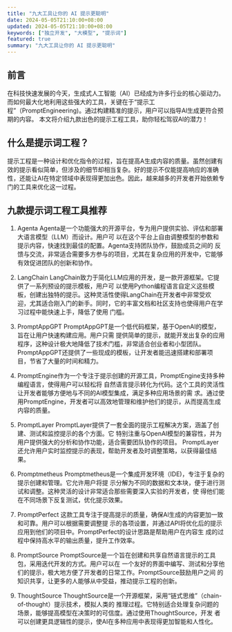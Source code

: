 ```yaml
---
title: "九大工具让你的 AI 提示更聪明"
date: 2024-05-05T21:10:00+08:00
updated: 2024-05-05T21:10:00+08:00
keywords: ["独立开发", "大模型", "提示词"]
featured: true
summary: "九大工具让你的 AI 提示更聪明"
---
```


## 前言
在科技快速发展的今天，生成式人工智能（AI）已经成为许多行业的核心驱动力。而如何最大化地利用这些强大的工具，关键在于“提示工程”（PromptEngineering)。通过构建精准的提示，用户可以指导Al生成更符合预期的内容。
本文将介绍九款出色的提示工程工具，助你轻松驾驭AI的潜力！

## 什么是提示词工程？

提示工程是一种设计和优化指令的过程，旨在提高A生成内容的质量。虽然创建有效的提示看似简单，但涉及的细节却相当复杂。好的提示不仅能提高响应的准确性，还能让AI在特定领域中表现得更加出色。因此，越来越多的开发者开始依赖专门的工具来优化这一过程。

## 九款提示词工程工具推荐

1. Agenta Agenta是一个功能强大的开源平台，专为用户提供实验、评估和部署大语言模型（LLM）而设计。用户可
以在这个平台上自由调整模型的参数和提示内容，快速找到最佳的配置。Agenta支持团队协作，鼓励成员之间的
反馈与交流，非常适合需要多方参与的项目，尤其在复杂应用的开发中，它能够有效促进团队的创新和协作。

2. LangChain LangChain致力于简化LLM应用的开发，是一款开源框架。它提供了一系列预设的提示模板，用户可
以使用Python编程语言自定义这些模板，创建出独特的提示。这种灵活性使得LangChain在开发者中非常受欢
迎，尤其适合刚入门的新手。同时，它的丰富文档和社区支持也使得用户在学习过程中能快速上手，降低了使用
门槛。

3. PromptAppGPT PromptAppGPT是一个低代码框架，基于OpenAl的模型，旨在让用户快速构建应用。用户只需
提供简单的提示，就能开发出复杂的应用程序，这种设计极大地降低了技术门槛，非常适合创业者和小型团队。
PromptAppGPT还提供了一些现成的模板，让开发者能迅速搭建和部署项目，节省了大量的时间和精力。

4. PromptEngine作为一个专注于提示创建的开源工具，PromptEngine支持多种编程语言，使得用户可以轻松将
自然语言提示转化为代码。这个工具的灵活性让开发者能够方便地与不同的AI模型集成，满足多种应用场景的需
求。通过使用PromptEngine，开发者可以高效地管理和维护他们的提示，从而提高生成内容的质量。

5. PromptLayer PromptLayer提供了一套全面的提示工程解决方案，涵盖了创建、测试和监控提示的各个方面。它
特别注重与OpenAI模型的兼容性，并为用户提供强大的分析和协作功能，适合需要团队协作的项目。
PromptLayer还允许用户实时监控提示的表现，帮助开发者及时调整策略，以获得最佳结果。

6. Promptmetheus Promptmetheus是一个集成开发环境（IDE)，专注于复杂的提示创建和管理。它允许用户将提
示分解为不同的数据和文本块，便于进行测试和调整。这种灵活的设计非常适合那些需要深入实验的开发者，使
得他们能在不同场景下反复测试，优化提示效果。

7. PromptPerfect 这款工具专注于提高提示的质量，确保Al生成的内容更加一致和可靠。用户可以根据需要调整提
示的各项设置，并通过API将优化后的提示应用到他们的项目中。PromptPerfect的设计思路是帮助用户在内容生
成的过程中保持高水平的输出质量，提升工作效率。

8. PromptSource PromptSource是一个旨在创建和共享自然语言提示的工具包，采用迭代开发的方式。用户可以在
一个友好的界面中编写、测试和分享他们的提示，极大地方便了开发者的日常工作。PromptSource鼓励用户之间
的知识共享，让更多的人能够从中受益，推动提示工程的创新。

9. ThoughtSource ThoughtSource是一个开源框架，采用“链式思维”（chain-of-thought）提示技术，模拟人类的
推理过程。它特别适合处理复杂问题的场景，能够提高模型在决策时的可信度。通过使用ThoughtSource，开发
者可以创建更具逻辑性的提示，使AI在多种应用中表现得更加智能和人性化。